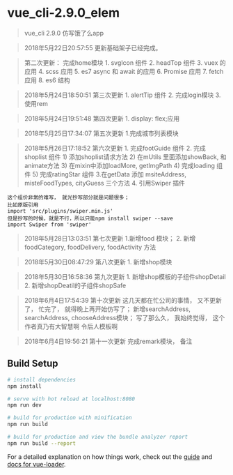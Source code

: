 # vue_cli-2.9.0_elem

> vue_cli 2.9.0 仿写饿了么app

> 2018年5月22日20:57:55 更新基础架子已经完成。

> 第二次更新： 完成home模块
    1. svgIcon 组件
    2. headTop 组件
    3. vuex 的应用
    4. scss 应用
    5. es7 async 和 await 的应用
    6. Promise 应用
    7. fetch 应用
    8. es6 结构


> 2018年5月24日18:50:51 第三次更新
    1. alertTip 组件
    2. 完成login模块
    3. 使用rem

> 2018年5月24日19:51:48 第四次更新
    1. display: flex;应用

> 2018年5月25日17:34:07 第五次更新
    1.完成城市列表模块

> 2018年5月26日17:18:52 第六次更新
    1. 完成footGuide 组件
    2. 完成shoplist 组件
        1) 添加shoplist请求方法
        2) 在mUtils 里面添加showBack, 和animate方法
        3) 在mixin中添加loadMore, getImgPath
        4) 完成loading 组件
        5) 完成ratingStar 组件
    3.在getData 添加 msiteAddress, misteFoodTypes, cityGuess 三个方法
    4. 引用Swiper 插件

    这个组价非常的难写， 就光抄写部分就是问题很多；
    比如原版引用
    import 'src/plugins/swiper.min.js'
    但是抄写的时候，就是不行，所以只能npm install swiper --save
    import Swiper from 'swiper'

> 2018年5月28日13:03:51 第七次更新
    1.新增food 模块；
    2. 新增 foodCategory, foodDelivery, foodActivity  方法

> 2018年5月30日08:47:29 第八次更新
    1. 新增shop模块

> 2018年5月30日16:58:36 第九次更新
    1. 新增shop模板的子组件shopDetail
    2. 新增shopDeatil的子组件shopSafe


> 2018年6月4日17:54:39 第十次更新
    这几天都在忙公司的事情， 又不更新了， 忙完了， 就得晚上再开始仿写了；
    新增searchAddress, searchAddress, chooseAddress模块；
    写了那么久， 我始终觉得， 这个作者真乃有大智慧啊
    令后人模板啊

> 2018年6月4日19:56:21 第十一次更新
    完成remark模块， 备注
## Build Setup

``` bash
# install dependencies
npm install

# serve with hot reload at localhost:8080
npm run dev

# build for production with minification
npm run build

# build for production and view the bundle analyzer report
npm run build --report
```

For a detailed explanation on how things work, check out the [guide](http://vuejs-templates.github.io/webpack/) and [docs for vue-loader](http://vuejs.github.io/vue-loader).
